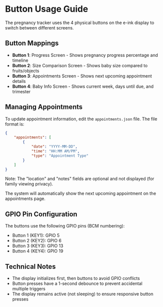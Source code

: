 # Button Usage Guide

The pregnancy tracker uses the 4 physical buttons on the e-ink display to switch between different screens.

## Button Mappings

- **Button 1**: Progress Screen - Shows pregnancy progress percentage and timeline
- **Button 2**: Size Comparison Screen - Shows baby size compared to fruits/objects  
- **Button 3**: Appointments Screen - Shows next upcoming appointment details
- **Button 4**: Baby Info Screen - Shows current week, days until due, and trimester

## Managing Appointments

To update appointment information, edit the `appointments.json` file. The file format is:

```json
{
    "appointments": [
        {
            "date": "YYYY-MM-DD",
            "time": "HH:MM AM/PM",
            "type": "Appointment Type"
        }
    ]
}
```

Note: The "location" and "notes" fields are optional and not displayed (for family viewing privacy).

The system will automatically show the next upcoming appointment on the appointments page.

## GPIO Pin Configuration

The buttons use the following GPIO pins (BCM numbering):
- Button 1 (KEY1): GPIO 5
- Button 2 (KEY2): GPIO 6
- Button 3 (KEY3): GPIO 13
- Button 4 (KEY4): GPIO 19

## Technical Notes

- The display initializes first, then buttons to avoid GPIO conflicts
- Button presses have a 1-second debounce to prevent accidental multiple triggers
- The display remains active (not sleeping) to ensure responsive button presses